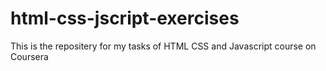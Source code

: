 # html-css-jscript-exercises
This is the repositery for my tasks of HTML CSS and Javascript course on Coursera
